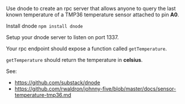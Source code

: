 Use dnode to create an rpc server that allows anyone to query the last known temperature of a TMP36 temperature sensor attached to pin **A0**.

Install dnode `npm install dnode`

Setup your dnode server to listen on port 1337.

Your rpc endpoint should expose a function called `getTemperature`.

`getTemperature` should return the temperature in **celsius**.

See:
- https://github.com/substack/dnode
- https://github.com/rwaldron/johnny-five/blob/master/docs/sensor-temperature-tmp36.md